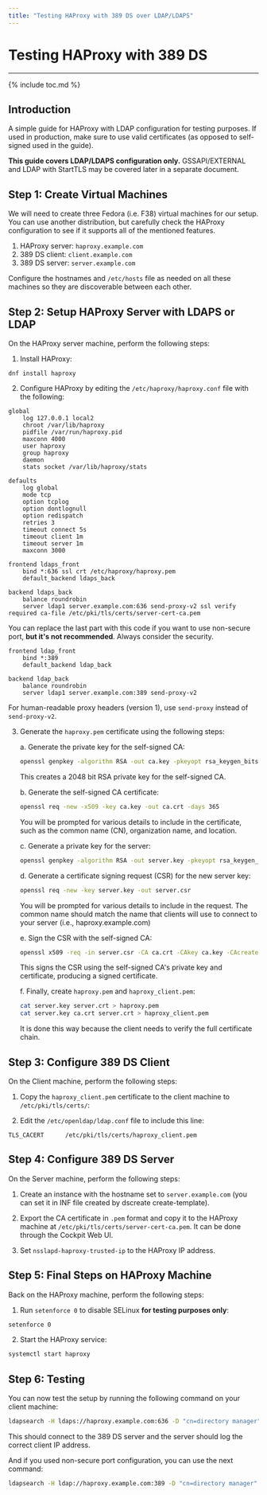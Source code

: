 ```yaml
---
title: "Testing HAProxy with 389 DS over LDAP/LDAPS"
---
```


# Testing HAProxy with 389 DS
-----------------

{% include toc.md %}

## Introduction

A simple guide for HAProxy with LDAP configuration for testing purposes. If used in production, make sure to use valid certificates (as opposed to self-signed used in the guide).

**This guide covers LDAP/LDAPS configuration only.** GSSAPI/EXTERNAL and LDAP with StartTLS may be covered later in a separate document.

## Step 1: Create Virtual Machines
We will need to create three Fedora (i.e. F38) virtual machines for our setup. You can use another distribution, but carefully check the HAProxy configuration to see if it supports all of the mentioned features.

1. HAProxy server: `haproxy.example.com`
2. 389 DS client: `client.example.com`
3. 389 DS server: `server.example.com`

Configure the hostnames and `/etc/hosts` file as needed on all these machines so they are discoverable between each other.

## Step 2: Setup HAProxy Server with LDAPS or LDAP
On the HAProxy server machine, perform the following steps:

1. Install HAProxy:

```
dnf install haproxy
```

2. Configure HAProxy by editing the `/etc/haproxy/haproxy.conf` file with the following:

```
global
    log 127.0.0.1 local2
    chroot /var/lib/haproxy
    pidfile /var/run/haproxy.pid
    maxconn 4000
    user haproxy
    group haproxy
    daemon
    stats socket /var/lib/haproxy/stats

defaults
    log global
    mode tcp
    option tcplog
    option dontlognull
    option redispatch
    retries 3
    timeout connect 5s
    timeout client 1m
    timeout server 1m
    maxconn 3000

frontend ldaps_front
    bind *:636 ssl crt /etc/haproxy/haproxy.pem
    default_backend ldaps_back

backend ldaps_back
    balance roundrobin
    server ldap1 server.example.com:636 send-proxy-v2 ssl verify required ca-file /etc/pki/tls/certs/server-cert-ca.pem
```

You can replace the last part with this code if you want to use non-secure port, **but it's not recommended**. Always consider the security.

```
frontend ldap_front
    bind *:389
    default_backend ldap_back

backend ldap_back
    balance roundrobin
    server ldap1 server.example.com:389 send-proxy-v2
```

For human-readable proxy headers (version 1), use `send-proxy` instead of `send-proxy-v2`.

3. Generate the `haproxy.pem` certificate using the following steps:

    a. Generate the private key for the self-signed CA:

    ```bash
    openssl genpkey -algorithm RSA -out ca.key -pkeyopt rsa_keygen_bits:2048
    ```

    This creates a 2048 bit RSA private key for the self-signed CA.

    b. Generate the self-signed CA certificate:

    ```bash
    openssl req -new -x509 -key ca.key -out ca.crt -days 365
    ```

    You will be prompted for various details to include in the certificate, such as the common name (CN), organization name, and location.

    c. Generate a private key for the server:

    ```bash
    openssl genpkey -algorithm RSA -out server.key -pkeyopt rsa_keygen_bits:2048
    ```

    d. Generate a certificate signing request (CSR) for the new server key:

    ```bash
    openssl req -new -key server.key -out server.csr
    ```

    You will be prompted for various details to include in the request. The common name should match the name that clients will use to connect to your server (i.e., haproxy.example.com)

    e. Sign the CSR with the self-signed CA:

    ```bash
    openssl x509 -req -in server.csr -CA ca.crt -CAkey ca.key -CAcreateserial -out server.crt -days 365
    ```

    This signs the CSR using the self-signed CA's private key and certificate, producing a signed certificate.

    f. Finally, create  `haproxy.pem` and `haproxy_client.pem`:

    ```bash
    cat server.key server.crt > haproxy.pem
    cat server.key ca.crt server.crt > haproxy_client.pem
    ```

    It is done this way because the client needs to verify the full certificate chain.

## Step 3: Configure 389 DS Client
On the Client machine, perform the following steps:

1. Copy the `haproxy_client.pem` certificate to the client machine to `/etc/pki/tls/certs/`:

2. Edit the `/etc/openldap/ldap.conf` file to include this line:

```
TLS_CACERT      /etc/pki/tls/certs/haproxy_client.pem
```

## Step 4: Configure 389 DS Server
On the Server machine, perform the following steps:

1. Create an instance with the hostname set to `server.example.com` (you can set it in INF file created by dscreate create-template).

2. Export the CA certificate in `.pem` format and copy it to the HAProxy machine at `/etc/pki/tls/certs/server-cert-ca.pem`. It can be done through the Cockpit Web UI.

3. Set `nsslapd-haproxy-trusted-ip` to the HAProxy IP address.

## Step 5: Final Steps on HAProxy Machine
Back on the HAProxy machine, perform the following steps:

1. Run `setenforce 0` to disable SELinux **for testing purposes only**:

```bash
setenforce 0
```

2. Start the HAProxy service:

```bash
systemctl start haproxy
```

## Step 6: Testing
You can now test the setup by running the following command on your client machine:

```bash
ldapsearch -H ldaps://haproxy.example.com:636 -D "cn=directory manager" -W -s base -b ""
```

This should connect to the 389 DS server and the server should log the correct client IP address.

And if you used non-secure port configuration, you can use the next command:

```bash
ldapsearch -H ldap://haproxy.example.com:389 -D "cn=directory manager" -W -s base -b ""
```
